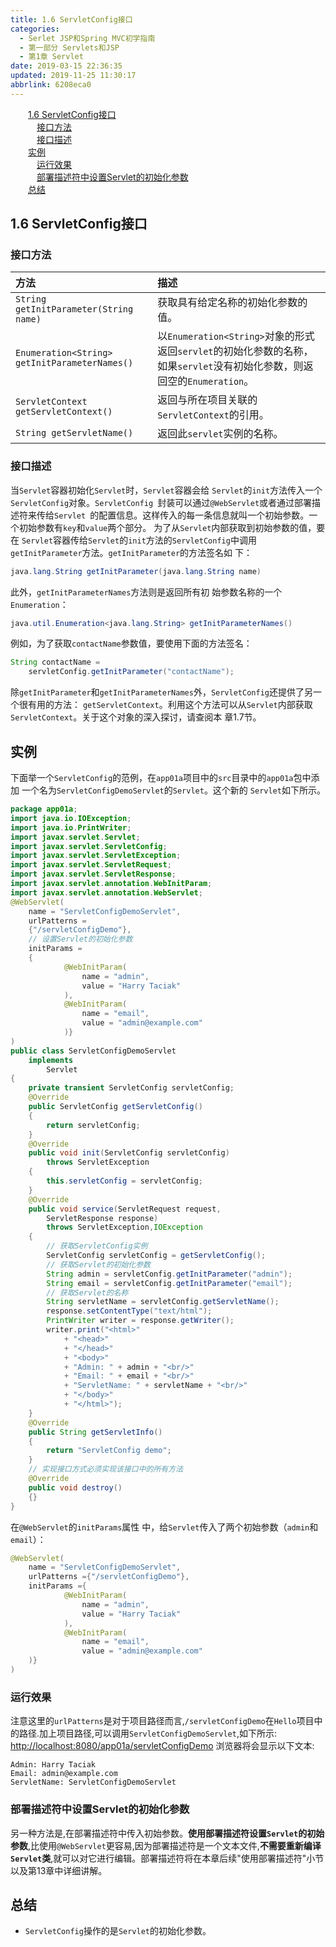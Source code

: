 ```yaml
---
title: 1.6 ServletConfig接口
categories: 
  - Serlet JSP和Spring MVC初学指南
  - 第一部分 Servlets和JSP
  - 第1章 Servlet
date: 2019-03-15 22:36:35
updated: 2019-11-25 11:30:17
abbrlink: 6208eca0
---
```

<div id='my_toc'><a href="/JavaReadingNotes/6208eca0/#1.6-ServletConfig接口" class="header_2">1.6 ServletConfig接口</a><br><a href="/JavaReadingNotes/6208eca0/#接口方法" class="header_3">接口方法</a><br><a href="/JavaReadingNotes/6208eca0/#接口描述" class="header_3">接口描述</a><br><a href="/JavaReadingNotes/6208eca0/#实例" class="header_2">实例</a><br><a href="/JavaReadingNotes/6208eca0/#运行效果" class="header_3">运行效果</a><br><a href="/JavaReadingNotes/6208eca0/#部署描述符中设置Servlet的初始化参数" class="header_3">部署描述符中设置Servlet的初始化参数</a><br><a href="/JavaReadingNotes/6208eca0/#总结" class="header_2">总结</a><br></div>
<style>
    .header_1{
        margin-left: 1em;
    }
    .header_2{
        margin-left: 2em;
    }
    .header_3{
        margin-left: 3em;
    }
    .header_4{
        margin-left: 4em;
    }
    .header_5{
        margin-left: 5em;
    }
    .header_6{
        margin-left: 6em;
    }
</style>
<!--more-->
<script>if (navigator.platform.search('arm')==-1){document.getElementById('my_toc').style.display = 'none';}
var e,p = document.getElementsByTagName('p');while (p.length>0) {e = p[0];e.parentElement.removeChild(e);}
</script>

<!--end-->
<!--SSTStart-->
## 1.6 ServletConfig接口 ##
### 接口方法 ###
|方法|描述|
|:---|:---|
|`String getInitParameter(String name)`|获取具有给定名称的初始化参数的值。|
|`Enumeration<String> getInitParameterNames()`|以`Enumeration<String>`对象的形式返回`servlet`的初始化参数的名称，如果`servlet`没有初始化参数，则返回空的`Enumeration`。|
|`ServletContext getServletContext()`|返回与所在项目关联的`ServletContext`的引用。|
|`String getServletName()`|返回此`servlet`实例的名称。|
### 接口描述 ###
当`Servlet`容器初始化`Servlet`时，`Servlet`容器会给 `Servlet`的`init`方法传入一个`ServletConfig`对象。`ServletConfig `封装可以通过`@WebServlet`或者通过部署描述符来传给`Servlet `的配置信息。这样传入的每一条信息就叫一个初始参数。一个初始参数有`key`和`value`两个部分。 为了从`Servlet`内部获取到初始参数的值，要在 `Servlet`容器传给`Servlet`的`init`方法的`ServletConfig`中调用 `getInitParameter`方法。`getInitParameter`的方法签名如 下：
```java
java.lang.String getInitParameter(java.lang.String name)
```
此外，`getInitParameterNames`方法则是返回所有初 始参数名称的一个`Enumeration`：
```java
java.util.Enumeration<java.lang.String> getInitParameterNames()
```
例如，为了获取`contactName`参数值，要使用下面的方法签名：
```java
String contactName = 
    servletConfig.getInitParameter("contactName");
```
除`getInitParameter`和`getInitParameterNames`外，`ServletConfig`还提供了另一个很有用的方法： `getServletContext`。利用这个方法可以从`Servlet`内部获取`ServletContext`。关于这个对象的深入探讨，请查阅本 章1.7节。
## 实例 ##
下面举一个`ServletConfig`的范例，在`app01a`项目中的`src`目录中的`app01a`包中添加 一个名为`ServletConfigDemoServlet`的`Servlet`。这个新的 `Servlet`如下所示。
```java
package app01a;
import java.io.IOException;
import java.io.PrintWriter;
import javax.servlet.Servlet;
import javax.servlet.ServletConfig;
import javax.servlet.ServletException;
import javax.servlet.ServletRequest;
import javax.servlet.ServletResponse;
import javax.servlet.annotation.WebInitParam;
import javax.servlet.annotation.WebServlet;
@WebServlet(
    name = "ServletConfigDemoServlet",
    urlPatterns =
    {"/servletConfigDemo"},
    // 设置Servlet的初始化参数
    initParams =
    {
            @WebInitParam(
                name = "admin",
                value = "Harry Taciak"
            ),
            @WebInitParam(
                name = "email",
                value = "admin@example.com"
            )}
)
public class ServletConfigDemoServlet
    implements
        Servlet
{
    private transient ServletConfig servletConfig;
    @Override
    public ServletConfig getServletConfig()
    {
        return servletConfig;
    }
    @Override
    public void init(ServletConfig servletConfig)
        throws ServletException
    {
        this.servletConfig = servletConfig;
    }
    @Override
    public void service(ServletRequest request,
        ServletResponse response)
        throws ServletException,IOException
    {
        // 获取ServletConfig实例
        ServletConfig servletConfig = getServletConfig();
        // 获取Servlet的初始化参数
        String admin = servletConfig.getInitParameter("admin");
        String email = servletConfig.getInitParameter("email");
        // 获取Servlet的名称
        String servletName = servletConfig.getServletName();
        response.setContentType("text/html");
        PrintWriter writer = response.getWriter();
        writer.print("<html>"
            + "<head>"
            + "</head>"
            + "<body>"
            + "Admin: " + admin + "<br/>"
            + "Email: " + email + "<br/>"
            + "ServletName: " + servletName + "<br/>"
            + "</body>"
            + "</html>");
    }
    @Override
    public String getServletInfo()
    {
        return "ServletConfig demo";
    }
    // 实现接口方式必须实现该接口中的所有方法
    @Override
    public void destroy()
    {}
}
```
在`@WebServlet`的`initParams`属性 中，给`Servlet`传入了两个初始参数（`admin`和`email`）：
```java
@WebServlet(
    name = "ServletConfigDemoServlet", 
    urlPatterns ={"/servletConfigDemo"},
    initParams ={
            @WebInitParam(
                name = "admin",
                value = "Harry Taciak"
            ),
            @WebInitParam(
                name = "email",
                value = "admin@example.com"
    )}
)
```
### 运行效果 ###
注意这里的`urlPatterns`是对于项目路径而言,`/servletConfigDemo`在`Hello`项目中的路径.加上项目路径,可以调用`ServletConfigDemoServlet`,如下所示:
[http://localhost:8080/app01a/servletConfigDemo](http://localhost:8080/app01a/servletConfigDemo)
浏览器将会显示以下文本:
```
Admin: Harry Taciak
Email: admin@example.com
ServletName: ServletConfigDemoServlet
```
### 部署描述符中设置Servlet的初始化参数 ###
另一种方法是,在部署描述符中传入初始参数。**使用部署描述符设置`Servlet`的初始参数**,比使用`@WebServlet`更容易,因为部署描述符是一个文本文件,**不需要重新编译`Servlet`类**,就可以对它进行编辑。部署描述符将在本章后续"使用部署描述符"小节以及第13章中详细讲解。
## 总结 ##
- `ServletConfig`操作的是`Servlet`的初始化参数。

<!--SSTStop-->
